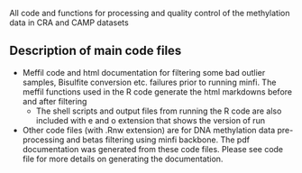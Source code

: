 All code and functions for processing and quality control of the methylation data in CRA and CAMP datasets

## Description of main code files

* Meffil code and html documentation for filtering some bad outlier samples, Bisulfite conversion etc. failures prior to running minfi. The meffil functions used in the R code generate the html markdowns before and after filtering
  - The shell scripts and output files from running the R code are also included with e and o extension that shows the version of run
* Other code files (with .Rnw extension) are for DNA methylation data pre-processing and betas filtering using minfi backbone. The pdf documentation was generated from these code files. Please see code file for more details on generating the documentation.

